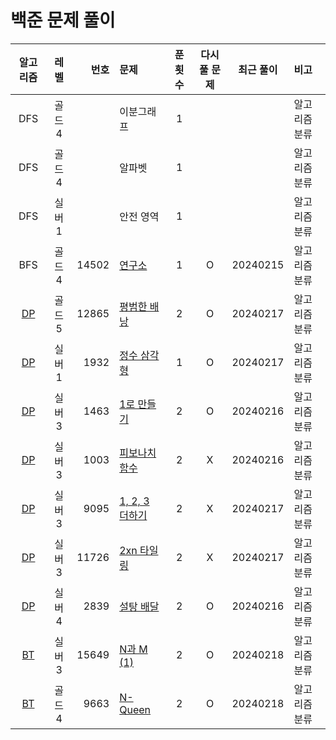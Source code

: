 # 백준 문제 풀이
|            알고리즘            |  레벨  |    번호 | 문제                                         | 푼 횟수 | 다시 풀 문제 |  최근 풀이   | 비고      |
|:--------------------------:|:----:|------:|:-------------------------------------------|:----:|:-------:|:--------:|:--------|
|            DFS             | 골드 4 |       | 이분그래프                                      |  1   |         |          | 알고리즘 분류 |
|            DFS             | 골드 4 |       | 알파벳                                        |  1   |         |          | 알고리즘 분류 |
|            DFS             | 실버 1 |       | 안전 영역                                      |  1   |         |          | 알고리즘 분류 |
|            BFS             | 골드 4 | 14502 | [연구소](./bfs/연구소/연구소.md)                    |  1   |    O    | 20240215 | 알고리즘 분류 |
|      [DP](./dp/DP.md)      | 골드 5 | 12865 | [평범한 배낭](./dp/평범한배낭/평범한배낭.md)              |  2   |    O    | 20240217 | 알고리즘 분류 |
|      [DP](./dp/DP.md)      | 실버 1 |  1932 | [정수 삼각형](./dp/정수삼각형/정수삼각형.md)              |  1   |    O    | 20240217 | 알고리즘 분류 |
|      [DP](./dp/DP.md)      | 실버 3 |  1463 | [1로 만들기](./dp/_1로만들기/1로만들기.md)             |  2   |    O    | 20240216 | 알고리즘 분류 |
|      [DP](./dp/DP.md)      | 실버 3 |  1003 | [피보나치함수](./dp/피보나치함수/피보나치함수.md)            |  2   |    X    | 20240216 | 알고리즘 분류 |
|      [DP](./dp/DP.md)      | 실버 3 |  9095 | [1, 2, 3 더하기](./dp/_123더하기/123더하기.md)      |  2   |    X    | 20240217 | 알고리즘 분류 |
|      [DP](./dp/DP.md)      | 실버 3 | 11726 | [2xn 타일링](./dp/_2xn타일링/_2xn타일링.md)         |  2   |    X    | 20240217 | 알고리즘 분류 |
|      [DP](./dp/DP.md)      | 실버 4 |  2839 | [설탕 배달](./dp/설탕배달/설탕배달.md)                 |  2   |    O    | 20240216 | 알고리즘 분류 |
| [BT](./backtracking/BT.md) | 실버 3 | 15649 | [N과 M (1)](./backtracking/N과M1/N과M1.md)    |  2   |    O    | 20240218 | 알고리즘 분류 |
| [BT](./backtracking/BT.md) | 골드 4 |  9663 | [N-Queen](./backtracking/NQueen/NQueen.md) |  2   |    O    | 20240218 | 알고리즘 분류        |
